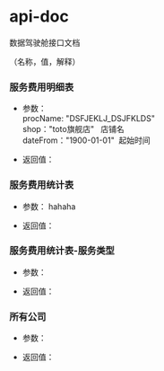 # api-doc
数据驾驶舱接口文档


（名称，值，解释）

### 服务费用明细表

* 参数：  
procName: "DSFJEKLJ_DSJFKLDS"  
shop："toto旗舰店"   店铺名  
dateFrom："1900-01-01"  起始时间  

* 返回值：  



### 服务费用统计表
* 参数： 
hahaha

* 返回值：  



### 服务费用统计表-服务类型
* 参数：  

* 返回值：  



### 所有公司
* 参数：  

* 返回值：  


